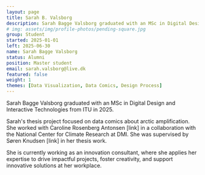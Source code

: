 ```yaml
---
layout: page
title: Sarah B. Valsborg
description: Sarah Bagge Valsborg graduated with an MSc in Digital Design and Interactive Technologies from ITU in 2025.
# img: assets/img/profile-photos/pending-square.jpg
group: Student
started: 2025-01-01
left: 2025-06-30
name: Sarah Bagge Valsborg
status: Alumni
position: Master student
email: sarah.valsborg@live.dk
featured: false
weight: 1
themes: [Data Visualization, Data Comics, Design Process]
---
```


Sarah Bagge Valsborg graduated with an MSc in Digital Design and Interactive Technologies from ITU in 2025.

Sarah's thesis project focused on data comics about arctic amplification. She worked with Caroline Rosenberg Antonsen [link] in a collaboration with the National Center for Climate Research at DMI. She was supervised by Søren Knudsen [link] in her thesis work.

She is currently working as an innovation consultant, where she applies her expertise to drive impactful projects, foster creativity, and support innovative solutions at her workplace.

